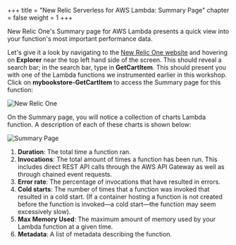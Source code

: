 +++
title = "New Relic Serverless for AWS Lambda: Summary Page"
chapter = false
weight = 1
+++

New Relic One's Summary page for AWS Lambda presents a quick view into your function's most important performance data.

Let's give it a look by navigating to the [New Relic One website](http://one.newrelic.com) and hovering on **Explorer** near the top left hand side of the screen.  This should reveal a search bar; in the search bar, type in **GetCartItem**.  This should present you with one of the Lambda functions we instrumented earlier in this workshop.  Click on **mybookstore-GetCartItem** to access the Summary page for this function:


![New Relic One](/images/observability/entity-explorer.png)

On the Summary page, you will notice a collection of charts Lambda function. A description of each of these charts is shown below:  

![Summary Page](/images/observability/summary-page.png)

1. **Duration**: The total time a function ran.
1. **Invocations**: The total amount of times a function has been run. This includes direct REST API calls through the AWS API Gateway as well as through chained event requests.
1. **Error rate**: The percentage of invocations that have resulted in errors.
1. **Cold starts**: The number of times that a function was invoked that resulted in a cold start. (If a container hosting a function is not created before the function is invoked—a cold start—the function may seem excessively slow).
1. **Max Memory Used**: The maximum amount of memory used by your Lambda function at a given time.
1. **Metadata**: A list of metadata describing the function.
